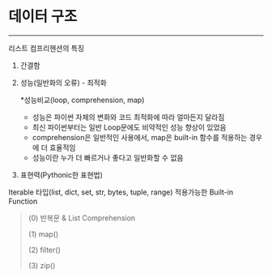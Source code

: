 # 데이터 구조

----

리스트 컴프리헨션의 특징

1. 간결함

2. 성능(일반화의 오류) - 최적화

   *성능비교(loop, comprehension, map)

   - 성능은 파이썬 자체의 변화와 코드 최적화에 따라 얼마든지 달라짐
   - 최신 파이썬부터는 일반 Loop문에도 비약적인 성능 향상이 있었음
   - comprehension은 일반적인 사용에서, map은 built-in 함수를 적용하는 경우에 더 효율적임
   - 성능이란 누가 더 빠르거나 좋다고 일반화할 수 없음

3. 표현력(Pythonic한 표현법)

   



Iterable 타입(list, dict, set, str, bytes, tuple, range) 적용가능한 Built-in Function

>  (0) 반복문 & List Comprehension
>
> (1) map()
>
> (2) filter()
>
> (3) zip()

